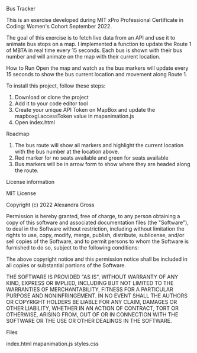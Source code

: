Bus Tracker

This is an exercise developed during MIT xPro Professional Certificate in Coding: Women's Cohort September 2022. 

The goal of this exercise is to fetch live data from an API and use it to animate bus stops on a map. I implemented a function to update the Route 1 of MBTA in real time every 15 seconds. Each bus is shown with their bus number and will animate on the map with their current location. 

How to Run 
Open the map and watch as the bus markers will update every 15 seconds to show the bus current location and movement along Route 1.

To install this project, follow these steps:

1. Download or clone the project
2. Add it to your code editor tool
3. Create your unique API Token on MapBox and update the mapboxgl.accessToken value in mapanimation.js
3. Open index.html

Roadmap 
1. The bus route will show all markers and highlight the current location with the bus number at the location above.
2. Red marker for no seats available and green for seats available
3. Bus markers will be in arrow form to show where they are headed along the route. 

License information 

MIT License

Copyright (c) 2022 Alexandra Gross

Permission is hereby granted, free of charge, to any person obtaining a copy of this software and associated documentation files (the "Software"), to deal in the Software without restriction, including without limitation the rights to use, copy, modify, merge, publish, distribute, sublicense, and/or sell copies of the Software, and to permit persons to whom the Software is furnished to do so, subject to the following conditions:

The above copyright notice and this permission notice shall be included in all copies or substantial portions of the Software.

THE SOFTWARE IS PROVIDED "AS IS", WITHOUT WARRANTY OF ANY KIND, EXPRESS OR IMPLIED, INCLUDING BUT NOT LIMITED TO THE WARRANTIES OF MERCHANTABILITY, FITNESS FOR A PARTICULAR PURPOSE AND NONINFRINGEMENT. IN NO EVENT SHALL THE AUTHORS OR COPYRIGHT HOLDERS BE LIABLE FOR ANY CLAIM, DAMAGES OR OTHER LIABILITY, WHETHER IN AN ACTION OF CONTRACT, TORT OR OTHERWISE, ARISING FROM, OUT OF OR IN CONNECTION WITH THE SOFTWARE OR THE USE OR OTHER DEALINGS IN THE SOFTWARE.

Files 

index.html
mapanimation.js
styles.css
